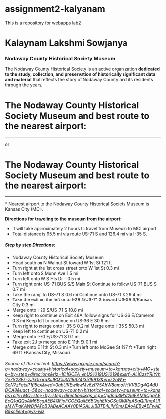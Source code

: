 # assignment2-kalyanam

This is a repository for webapps lab2

# Kalaynam Lakshmi Sowjanya

### Nodaway County Historical Society Museum ###

<p>

The Nodaway County Historical Society is an active organization **dedicated to the study, collection, and preservation of historically significant data and material** that reflects the story of Nodaway County and its residents through the years.

</p>


# The Nodaway County Historical Society Museum and best route to the nearest airport:
***** 
or 
# The Nodaway County Historical Society Museum and best route to the nearest airport:
<hr>
* Nearest airport to the Nodaway County Historical Society Museum is Kansas City (MCI).


**Directions for traveling to the museum from the airport:**

* It will take approximately 2 hours to travel from Museum to MCI airport.
* Total distance is 95.5 mi via route US-71 S and 126.4 mi via I-35 S.

 ##### Step by step Directions:

* Nodaway County Historical Society Museum
* Head south on N Walnut St toward W 1st St 121 ft
 * Turn right at the 1st cross street onto W 1st St 0.3 mi
* Turn left onto S Munn Ave 1.5 mi
* Turn left onto W S Hls Dr - 0.5 mi
* Turn right onto US-71 BUS S/S Main St Continue to follow US-71 BUS S 0.7 mi
* Take the ramp to US-71 S 0.6 mi Continue onto US-71 S 29.4 mi
* Take the exit on the left onto I-29 S/US-71 S toward US-59 S/Kansas City 0.3 mi
* Merge onto I-29 S/US-71 S 10.8 mi
* Keep right to continue on Exit 46A, follow signs for US-36 E/Cameron 0.3 mi Keep left to continue on US-36 E 30.6 mi
* Turn right to merge onto I-35 S 0.2 mi Merge onto I-35 S 50.3 mi
* Keep left to continue on US-71 0.2 mi
* Merge onto I-70 E/US-71 S 0.1 mi
* Take exit 2J to merge onto E 11th St 0.1 mi
* Merge onto E 11th St 0.3 mi
*Turn left onto McGee St 197 ft
*Turn right 69 ft
*Kansas City, Missouri
###### Source of the content: https://www.google.com/search?q=nodaway+county+historical+society+museum+to+kansas+city+MO+step+by+step+directions&rlz=1C1GCEA_enUS1019US1019&sxsrf=ALiCzsYRIYrh2e7S23Ek-zJkGonrdXiJBQ%3A1662413519913&ei=z2oWY-ScN7zFqtsP1fi5cA&ved=0ahUKEwikwMv6zP75AhW8omoFHVV8Dg4Q4dUDCA8&uact=5&oq=nodaway+county+historical+society+museum+to+kansas+city+MO+step+by+step+directions&gs_lcp=Cgdnd3Mtd2l6EAM6CggAEEcQ1gQQsAM6BggAEB4QFjoFCCEQoAE6BQghEKsCSgQIQRgASgQIRhgAUIsMWPaKAWDfjAFoB3ABeACAAY0BiAGALJIBBTE4LjM0mAEAoAEByAEFwAEB&sclient=gws-wiz

